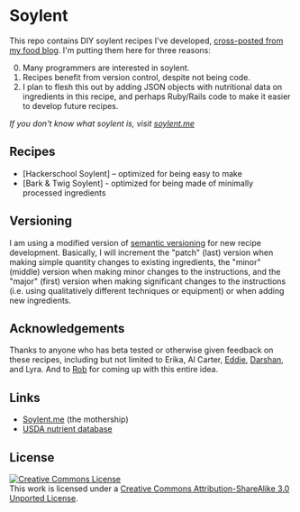 # Soylent

This repo contains DIY soylent recipes I've developed, [cross-posted from my food blog](http://www.cookingfor20.com/tag/soylent/). I'm putting them here for three reasons:

0. Many programmers are interested in soylent.
0. Recipes benefit from version control, despite not being code.
0. I plan to flesh this out by adding JSON objects with nutritional data on ingredients in this recipe, and perhaps Ruby/Rails code to make it easier to develop future recipes.

_If you don't know what soylent is, visit [soylent.me](http://soylent.me)_

## Recipes

* [Hackerschool Soylent] – optimized for being easy to make
* [Bark & Twig Soylent] - optimized for being made of minimally processed ingredients

## Versioning

I am using a modified version of [semantic versioning](http://semver.org/) for new recipe development. Basically, I will increment the "patch" (last) version when making simple quantity changes to existing ingredients, the "minor" (middle) version when making minor changes to the instructions, and the "major" (first) version when making significant changes to the instructions (i.e. using qualitatively different techniques or equipment) or when adding new ingredients.

## Acknowledgements

Thanks to anyone who has beta tested or otherwise given feedback on these recipes, including but not limited to Erika, Al Carter, [Eddie](http://github.com/Eddie-D), [Darshan](http://github.com/Shak-eah), and Lyra. And to [Rob](http://github.com/engibeer) for coming up with this entire idea.

## Links

* [Soylent.me](http://soylent.me) (the mothership)
* [USDA nutrient database](http://ndb.nal.usda.gov/ndb/search/list)

## License

<a rel="license" href="http://creativecommons.org/licenses/by-sa/3.0/deed.en_US"><img alt="Creative Commons License" style="border-width:0" src="http://i.creativecommons.org/l/by-sa/3.0/88x31.png" /></a><br />This work is licensed under a <a rel="license" href="http://creativecommons.org/licenses/by-sa/3.0/deed.en_US">Creative Commons Attribution-ShareAlike 3.0 Unported License</a>.
